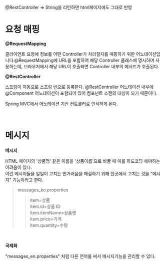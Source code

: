 @RestController => String을 리턴하면 html페이지에도 그대로 반영

# 요청 매핑

**@RequestMapping**

클라이언트 요청에 정보를 어떤 Controller가 처리할지를 매핑하기 위한 어노테이션입니다.@RequestMapping에 URL을 포함하여 해당 Controller 클래스에 명시하여 사용하는데, 브라우저에서 해당 URL이 호출되면 Controller 내부의 메서드가 호출된다.

**@RestController**

스프링이 자동으로 스프링 빈으로 등록한다. @RestController 어노테이션 내부에 @Component 어노테이션이 포함되어 있어 컴포넌트 스캔의 대싱이 되기 때문이다.

Spring MVC에서 어노테이션 기반 컨트롤러로 인식하게 된다.

<br>

# 메시지

**메시지**

HTML 페이지의 '상품명' 같은 이름을 '상품이름'으로 바꿀 때 이를 하드코딩 해야하는 어려움이 있다.<br>
이런 메시지들을 일일이 고치는 번거러움을 해결하기 위해 한곳에서 고치는 것을 "메시지" 기능이라고 한다.

> messages_ko.properties
>
> > item=상품 <br>
> > item.id=상품 ID <br>
> > item.itemName=상품명 <br>
> > item.price=가격 <br>
> > item.quantity=수량 <br>

<br>

**국제화**

"messages_en.properties" 처럼 다른 언어를 써서 메시지기능을 관리할 수 있다.

